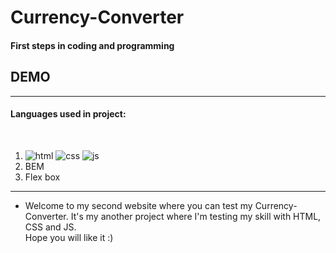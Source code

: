 # Currency-Converter

#### First steps in coding and programming

## DEMO

---

#### Languages used in project:

<br />

1. ![html](https://img.icons8.com/color/48/null/html-5--v1.png) ![css](https://img.icons8.com/color/48/null/css3.png) ![js](https://img.icons8.com/color/48/null/javascript--v1.png) <br>
2. BEM
3. Flex box

---

- Welcome to my second website where you can test my Currency-Converter. It's my another project where I'm testing my skill with HTML, CSS and JS. <br />
  Hope you will like it :)
  <br />
  <br />
